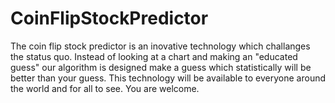 # CoinFlipStockPredictor

The coin flip stock predictor is an inovative technology which challanges the status quo. Instead of looking at a chart and making an "educated guess" our algorithm is designed make a guess which statistically will be better than your guess. This technology will be available to everyone around the world and for all to see. You are welcome.
